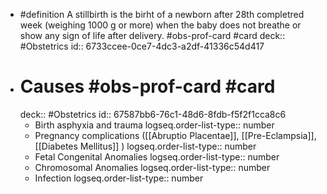 - #definition A stillbirth is the birht of a newborn after 28th completred week (weighing 1000 g or more) when the baby does not breathe or show any sign of life after delivery. #obs-prof-card #card
  deck:: #Obstetrics
  id:: 6733ccee-0ce7-4dc3-a2df-41336c54d417
- # Causes #obs-prof-card #card
  deck:: #Obstetrics
  id:: 67587bb6-76c1-48d6-8fdb-f5f2f1cca8c6
	- Birth asphyxia and trauma
	  logseq.order-list-type:: number
	- Pregnancy complications ([[Abruptio Placentae]], [[Pre-Eclampsia]], [[Diabetes Mellitus]] )
	  logseq.order-list-type:: number
	- Fetal Congenital Anomalies
	  logseq.order-list-type:: number
	- Chromosomal Anomalies
	  logseq.order-list-type:: number
	- Infection
	  logseq.order-list-type:: number